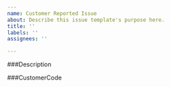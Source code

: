 ```yaml
---
name: Customer Reported Issue
about: Describe this issue template's purpose here.
title: ''
labels: ''
assignees: ''

---
```


###Description

###CustomerCode
